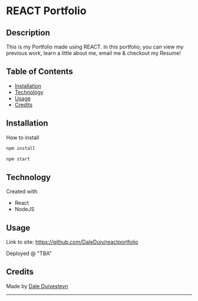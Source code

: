 # REACT Portfolio

## Description
This is my Portfolio made using REACT. In this portfolio, you can view my previous work, learn a little about me, email me & checkout my Resume!

## Table of Contents

- [Installation](#installation)
- [Technology](#technology)
- [Usage](#usage)
- [Credits](#credits)



## Installation

How to install
```md
npm install
```
```md
npm start
```

## Technology

Created with
- React
- NodeJS

## Usage
Link to site: 
https://github.com/DaleDuiv/reactportfolio

Deployed @ "TBA"

## Credits

Made by [Dale Duivesteyn](https://github.com/DaleDuiv)

---